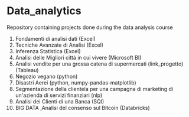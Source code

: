 # Data_analytics
Repository containing projects done during the data analysis course

1) Fondamenti di analisi dati (Excel)
2) Tecniche Avanzate di Analisi (Excel)
3) Inferenza Statistica (Excel)
4) Analisi delle Migliori città in cui vivere (Microsoft BI)
5) Analisi vendite per una grossa catena di supermercati (link_progetto) (Tableau)
6) Negozio vegano (python)
7) Disastri Aerei (python, numpy-pandas-matplotlib)
8) Segmentazione della clientela per una campagna di marketing di un'azienda di servizi finanziari (nlp)
9) Analisi dei Clienti di una Banca (SQl)
10) BIG DATA ,Analisi del consenso sul Bitcoin (Databricks)


